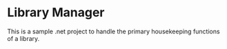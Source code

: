 # Library Manager
This is a sample .net project to handle the primary housekeeping functions of a library. 

